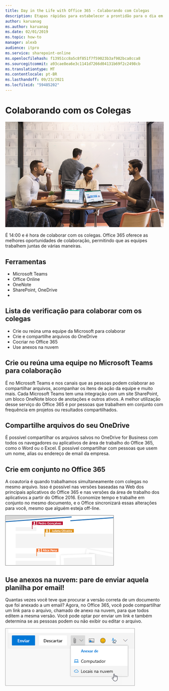 ```yaml
---
title: Day in the Life with Office 365 - Colaborando com Colegas
description: Etapas rápidas para estabelecer a prontidão para o dia em que Office 365
author: karuanag
ms.author: karuanag
ms.date: 02/01/2019
ms.topic: how-to
manager: alexb
audience: itpro
ms.service: sharepoint-online
ms.openlocfilehash: f13951cc8a5c8f851f7f59023b3af982bca8cca8
ms.sourcegitcommit: a93cae8ea6e3c1141d7266d04131b69f2c2498cb
ms.translationtype: MT
ms.contentlocale: pt-BR
ms.lasthandoff: 09/23/2021
ms.locfileid: "59485202"
---
```

# <a name="collaborating-with-colleagues"></a>Colaborando com os Colegas

![Visual de deslocamento](media/ditl_collab.png)

É 14:00 e é hora de colaborar com os colegas. Office 365 oferece as melhores oportunidades de colaboração, permitindo que as equipes trabalhem juntas de várias maneiras. 

## <a name="tools"></a>Ferramentas
- Microsoft Teams
- Office Online
- OneNote
- SharePoint, OneDrive
- 
## <a name="checklist-for-collaborating-with-colleagues"></a>Lista de verificação para colaborar com os colegas
- Crie ou reúna uma equipe da Microsoft para colaborar
- Crie e compartilhe arquivos do OneDrive 
- Cocriar no Office 365 
- Use anexos na nuvem

## <a name="create-or-join-a-microsoft-team-for-collaboration"></a>Crie ou reúna uma equipe no Microsoft Teams para colaboração

É no Microsoft Teams e nos canais que as pessoas podem colaborar ao compartilhar arquivos, acompanhar os itens de ação da equipe e muito mais. Cada Microsoft Teams tem uma integração com um site SharePoint, um bloco OneNote bloco de anotações e outros ativos. A melhor utilização desse serviço do Office 365 é por pessoas que trabalhem em conjunto com frequência em projetos ou resultados compartilhados. 

## <a name="share-files-from-your-onedrive"></a>Compartilhe arquivos do seu OneDrive
É possível compartilhar os arquivos salvos no OneDrive for Business com todos os navegadores ou aplicativos de área de trabalho do Office 365, como o Word ou o Excel. É possível compartilhar com pessoas que usem um nome, alias ou endereço de email da empresa. 

## <a name="co-create-in-office-365"></a>Crie em conjunto no Office 365
A coautoria é quando trabalhamos simultaneamente com colegas no mesmo arquivo. Isso é possível nas versões baseadas na Web dos principais aplicativos do Office 365 e nas versões da área de trabalho dos aplicativos a partir do Office 2016.  Economize tempo e trabalhe em conjunto no mesmo documento, e o Office sincronizará essas alterações para você, mesmo que alguém esteja off-line. 

![Coautoria no Word](media/ditl_coauth.png)

## <a name="use-cloud-attachments---stop-emailing-that-spreadsheet"></a>Use anexos na nuvem: pare de enviar aquela planilha por email!
Quantas vezes você teve que procurar a versão correta de um documento que foi anexado a um email? Agora, no Office 365, você pode compartilhar um link para o arquivo, chamado de anexo na nuvem, para que todos editem a mesma versão.  Você pode optar por enviar um link e também determina se as pessoas podem ou não exibir ou editar o arquivo. 

![Anexos na Nuvem](media/ditl_cloudattach.png)

